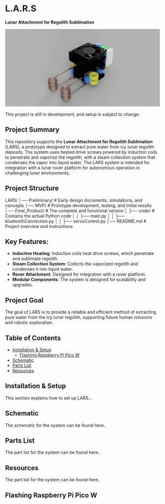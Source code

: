 # L.A.R.S  
**Lunar Attachment for Regolith Sublimation**

![Spinning Model](test.gif)


This project is still in development, and setup is subject to change.

## Project Summary
This repository supports the **Lunar Attachment for Regolith Sublimation** (LARS), a prototype designed to extract pure water from icy lunar regolith deposits. The system uses heated drive screws powered by induction coils to penetrate and vaporize the regolith, with a steam collection system that condenses the vapor into liquid water. The LARS system is intended for integration with a lunar rover platform for autonomous operation in challenging lunar environments.

## Project Structure
LARS/
│── Preliminary/       # Early design documents, simulations, and concepts
│── MVP/               # Prototype development, testing, and initial results
│── Final_Product/     # The complete and functional version
│   ├── code/          # Contains the actual Python code
│   │   ├── main.py
│   │   ├── bluetoothConnection.py
│   │   ├── servoControl.py
│── README.md          # Project overview and instructions


## Key Features:
- **Inductive Heating**: Induction coils heat drive screws, which penetrate and sublimate regolith.
- **Steam Collection System**: Collects the vaporized regolith and condenses it into liquid water.
- **Rover Attachment**: Designed for integration with a rover platform.
- **Modular Components**: The system is designed for scalability and upgrades.

## Project Goal
The goal of LARS is to provide a reliable and efficient method of extracting pure water from the icy lunar regolith, supporting future human missions and robotic exploration.

## Table of Contents
- [Installation & Setup](#installation-setup)
  - [Flashing Raspberry Pi Pico W](#raspberry-pi-flashing)  
- [Schematic](#schematic)
- [Parts List](#parts-list)
- [Resources](#resources)

## Installation & Setup
This section explains how to set up LARS...

## Schematic
The schematic for the system can be found here..

## Parts List
The part list for the system can be found here..

## Resources
The part list for the system can be found here..






## Flashing Raspberry Pi Pico W
